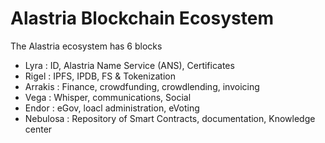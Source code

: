 # Alastria Blockchain Ecosystem

The Alastria ecosystem has 6 blocks

* Lyra : ID, Alastria Name Service (ANS), Certificates
* Rigel : IPFS, IPDB, FS & Tokenization
* Arrakis : Finance, crowdfunding, crowdlending, invoicing
* Vega : Whisper, communications, Social
* Endor : eGov, loacl administration, eVoting
* Nebulosa : Repository of Smart Contracts, documentation, Knowledge center
